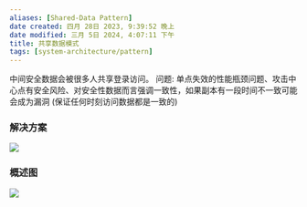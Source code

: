 ```yaml
---
aliases: [Shared-Data Pattern]
date created: 四月 28日 2023, 9:39:52 晚上
date modified: 三月 5日 2024, 4:07:11 下午
title: 共享数据模式
tags: [system-architecture/pattern]
---
```


中间安全数据会被很多人共享登录访问。
问题: 单点失效的性能瓶颈问题、攻击中心点有安全风险、对安全性数据而言强调一致性，如果副本有一段时间不一致可能会成为漏洞 (保证任何时刻访问数据都是一致的)

### 解决方案
![](https://spricoder.oss-cn-shanghai.aliyuncs.com/2021-Software-System-Design/img/lec14/21.png)

### 概述图
![](https://spricoder.oss-cn-shanghai.aliyuncs.com/2021-Software-System-Design/img/lec14/20.png)
